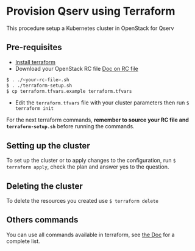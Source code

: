Provision Qserv using Terraform
======

This procedure setup a Kubernetes cluster in OpenStack for Qserv

Pre-requisites
------

* [Install terraform](https://www.terraform.io/downloads.html)
* Download your OpenStack RC file [Doc on RC file](http://docs.openstack.org/user-guide/common/cli_set_environment_variables_using_openstack_rc.html)


```bash
$ . ./<your-rc-file>.sh
$ . ./terraform-setup.sh
$ cp terraform.tfvars.example terraform.tfvars
```

* Edit the `terraform.tfvars` file with your cluster parameters then run `$ terraform init`

For the next terraform commands, **remember to source your RC file and `terraform-setup.sh`** before running the commands.

Setting up the cluster
-----
To set up the cluster or to apply changes to the configuration, run `$ terraform apply`, check the plan and answer yes to the question.

Deleting the cluster
-------
To delete the resources you created use `$ terraform delete`

Others commands
-------
You can use all commands available in terraform, see [the Doc](https://www.terraform.io/docs/commands/index.html) for a complete list.
